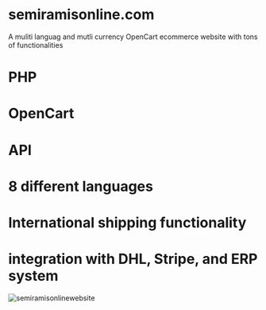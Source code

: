 # semiramisonline.com
A muliti languag and mutli currency OpenCart ecommerce website with tons of functionalities
# PHP
# OpenCart
# API 
# 8 different languages
# International shipping functionality
# integration with DHL, Stripe, and ERP system

![semiramisonlinewebsite](https://user-images.githubusercontent.com/35220325/189675382-e08134ab-ff1a-41d5-9606-3575d220f370.png)
